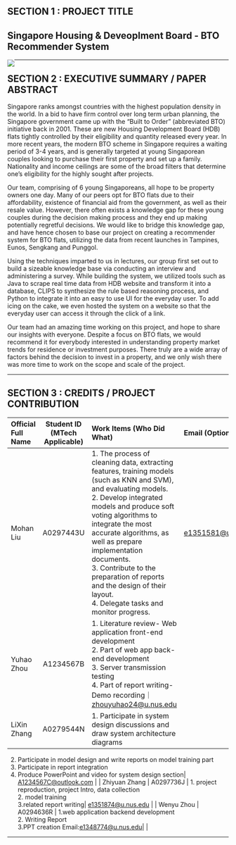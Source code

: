## SECTION 1 : PROJECT TITLE
## Singapore Housing & Deveoplment Board - BTO Recommender System

<img src="SystemCode/clips/static/hdb-bto.png"
     style="float: left; margin-right: 0px;" />

---

## SECTION 2 : EXECUTIVE SUMMARY / PAPER ABSTRACT
Singapore ranks amongst countries with the highest population density in the world. In a bid to have firm control over long term urban planning, the Singapore government came up with the “Built to Order” (abbreviated BTO) initiative back in 2001. These are new Housing Development Board (HDB) flats tightly controlled by their eligibility and quantity released every year. In more recent years, the modern BTO scheme in Singapore requires a waiting period of 3-4 years, and is generally targeted at young Singaporean couples looking to purchase their first property and set up a family. Nationality and income ceilings are some of the broad filters that determine one’s eligibility for the highly sought after projects. 


Our team, comprising of 6 young Singaporeans, all hope to be property owners one day. Many of our peers opt for BTO flats due to their affordability, existence of financial aid from the government, as well as their resale value. However, there often exists a knowledge gap for these young couples during the decision making process and they end up making potentially regretful decisions. We would like to bridge this knowledge gap, and have hence chosen to base our project on creating a recommender system for BTO flats, utilizing the data from recent launches in Tampines, Eunos, Sengkang and Punggol. 


Using the techniques imparted to us in lectures, our group first set out to build a sizeable knowledge base via conducting an interview and administering a survey. While building the system, we utilized tools such as Java to scrape real time data from HDB website and transform it into a database, CLIPS to synthesize the rule based reasoning process, and Python to integrate it into an easy to use UI for the everyday user. To add icing on the cake, we even hosted the system on a website so that the everyday user can access it through the click of a link.


Our team had an amazing time working on this project, and hope to share our insights with everyone. Despite a focus on BTO flats, we would recommend it for everybody interested in understanding property market trends for residence or investment purposes. There truly are a wide array of factors behind the decision to invest in a property, and we only wish there was more time to work on the scope and scale of the project. 

---

## SECTION 3 : CREDITS / PROJECT CONTRIBUTION

| Official Full Name  | Student ID (MTech Applicable)  | Work Items (Who Did What) | Email (Optional) |
| :------------ |:---------------:| :-----| :-----|
| Mohan Liu | A0297443U | 1. The process of cleaning data, extracting features, training models (such as KNN and SVM), and evaluating models.<br>2. Develop integrated models and produce soft voting algorithms to integrate the most accurate algorithms, as well as prepare implementation documents.<br>3. Contribute to the preparation of reports and the design of their layout.<br>4. Delegate tasks and monitor progress.| e1351581@u.nus.edu |
| Yuhao Zhou | A1234567B | 1. Literature review- Web application front-end development<br>2. Part of web app back-end development <br>3. Server transmission testing<br>4. Part of report writing- Demo recording｜zhouyuhao24@u.nus.edu|
| LiXin Zhang | A0279544N | 1. Participate in system design discussions and draw system architecture diagrams<br>
2. Participate in model design and write reports on model training part<br>
3. Participate in report integration<br>
4. Produce PowerPoint and video for system design section| A1234567C@outlook.com |
| Zhiyuan Zhang | A0297736J | 1. project reproduction, project Intro, data collection<br> 2. model training<br> 3.related report writing| e1351874@u.nus.edu |
| Wenyu Zhou | A0294636R  | 1.web application backend development<br> 2. Writing Report <br>3.PPT creation
Email:e1348774@u.nus.edu| |

---
